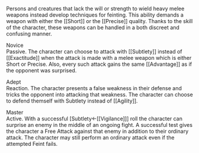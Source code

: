Persons and creatures that lack the will or strength to wield heavy melee weapons instead develop techniques for feinting. This ability demands a weapon with either the [[Short]] or the [[Precise]] quality. Thanks to the skill of the character, these weapons can be handled in a both discreet and confusing manner.

Novice<br>Passive. The character can choose to attack with [[Subtlety]] instead of [[Exactitude]] when the attack is made with a melee weapon which is either Short or Precise. Also, every such attack gains the same [[Advantage]] as if the opponent was surprised.

Adept<br>Reaction. The character presents a false weakness in their defense and tricks the opponent into attacking that weakness. The character can choose to defend themself with Subtlety instead of [[Agility]].

Master<br>Active. With a successful \[Subtlety←[[Vigilance]]\] roll the character can surprise an enemy in the middle of an ongoing fight. A successful test gives the character a Free Attack against that enemy in addition to their ordinary attack. The character may still perform an ordinary attack even if the attempted Feint fails.